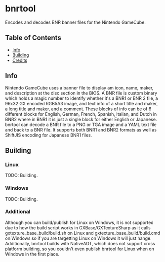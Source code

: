 # bnrtool
Encodes and decodes BNR banner files for the Nintendo GameCube.

## Table of Contents
- [Info](#info)
- [Building](#building)
- [Credits](#credits)

## Info
Nintendo GameCube uses a banner file to display am icon, name, maker, and description at the disc section in the BIOS. A BNR file is custom binary which holds a magic number to identify whether it's a BNR1 or BNR 2 file, a 96x32 GX encoded RGB5A3 image, and text info of a short title and maker, a long title and maker, and a comment. These blocks of info can be of 6 different blocks for English, German, French, Spanish, Italian, and Dutch in BNR2 where in BNR1 it is just a single block for either English or Japanese. bnrtool can decode a BNR file to a PNG or TGA image and a YAML text file and back to a BNR file. It supports both BNR1 and BNR2 formats as well as ShiftJIS encoding for Japanese BNR1 files.

## Building

### Linux
TODO: Building.

### Windows
TODO: Building.

### Additional
Although you can build/publish for Linux on Windows, it is not supported due to how the build script works in GXBase/GXTextureSharp as it calls gxtexture_base_build/build.sh on Linux and gxtexture_base_build/build.cmd on Windows so if you are targetting Linux on Windows it will just hange. Additionally, bnrtool builds with NativeAOT, which does not support cross platform building, so you couldn't even publish bnrtool for Linux when on Windows in the first place.
